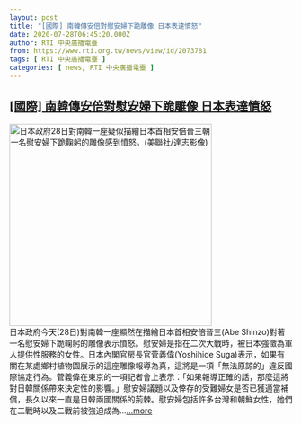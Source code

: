 ```yaml
---
layout: post
title: "[國際] 南韓傳安倍對慰安婦下跪雕像 日本表達憤怒"
date: 2020-07-28T06:45:20.000Z
author: RTI 中央廣播電臺
from: https://www.rti.org.tw/news/view/id/2073781
tags: [ RTI 中央廣播電臺 ]
categories: [ news, RTI 中央廣播電臺 ]
---
```

<!--1595918720000-->
[[國際] 南韓傳安倍對慰安婦下跪雕像 日本表達憤怒](https://www.rti.org.tw/news/view/id/2073781)
------

<div>
<img src="https://static.rti.org.tw/assets/thumbnails/2020/07/28/3984e38f73683fdb9f6aaa439c9f4921.jpg" width="360" alt="日本政府28日對南韓一座疑似描繪日本首相安倍晉三朝一名慰安婦下跪鞠躬的雕像感到憤怒。(美聯社/達志影像)" title="日本政府28日對南韓一座疑似描繪日本首相安倍晉三朝一名慰安婦下跪鞠躬的雕像感到憤怒。(美聯社/達志影像)"><br>日本政府今天(28日)對南韓一座顯然在描繪日本首相安倍晉三(Abe Shinzo)對著一名慰安婦下跪鞠躬的雕像表示憤怒。慰安婦是指在二次大戰時，被日本強徵為軍人提供性服務的女性。日本內閣官房長官菅義偉(Yoshihide Suga)表示，如果有關在某處鄉村植物園展示的這座雕像報導為真，這將是一項「無法原諒的」違反國際協定行為。菅義偉在東京的一項記者會上表示：「如果報導正確的話，那麼這將對日韓關係帶來決定性的影響。」慰安婦議題以及倖存的受難婦女是否已獲適當補償，長久以來一直是日韓兩國關係的荊棘。慰安婦包括許多台灣和朝鮮女性，她們在二戰時以及二戰前被強迫成為...<a target="_blank" href="https://www.rti.org.tw/news/view/id/2073781">...more</a>
</div>
